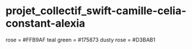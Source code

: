 # projet_collectif_swift-camille-celia-constant-alexia

rose = #FFB9AF
teal green = #175873
dusty rose = #D3BAB1
